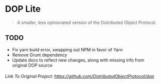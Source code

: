 # DOP Lite
> A smaller, less opinionated version of the Distributed Object Protocol.


## TODO
  * Fix yarn build error, swapping out NPM in favor of Yarn
  * Remove Grunt dependency
  * Update docs to reflect new changes, along with missing info from original DOP source


###### Link To Original Project: https://github.com/DistributedObjectProtocol/dop
